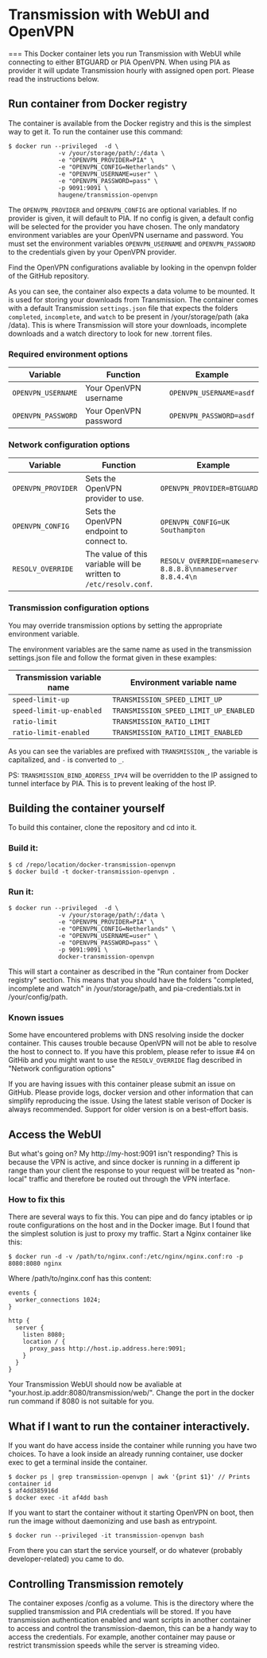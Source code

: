 # Transmission with WebUI and OpenVPN
===
This Docker container lets you run Transmission with WebUI while connecting to either BTGUARD or PIA OpenVPN.
When using PIA as provider it will update Transmission hourly with assigned open port. Please read the instructions below.

## Run container from Docker registry
The container is available from the Docker registry and this is the simplest way to get it. To run the container use this command:

```
$ docker run --privileged  -d \
              -v /your/storage/path/:/data \
              -e "OPENVPN_PROVIDER=PIA" \
              -e "OPENVPN_CONFIG=Netherlands" \
              -e "OPENVPN_USERNAME=user" \
              -e "OPENVPN_PASSWORD=pass" \
              -p 9091:9091 \
              haugene/transmission-openvpn
```

The `OPENVPN_PROVIDER` and `OPENVPN_CONFIG` are optional variables. If no provider is given, it will default to PIA. If no config is given, a default config will be selected for the provider you have chosen.
The only mandatory environment variables are your OpenVPN username and password. You must set the environment variables `OPENVPN_USERNAME` and `OPENVPN_PASSWORD` to the credentials given by your OpenVPN provider.

Find the OpenVPN configurations avaliable by looking in the openvpn folder of the GitHub repository.

As you can see, the container also expects a data volume to be mounted. It is used for storing your downloads from Transmission. The container comes with a default Transmission `settings.json` file that expects the folders `completed`, `incomplete`, and `watch` to be present in /your/storage/path (aka /data). This is where Transmission will store your downloads, incomplete downloads and a watch directory to look for new .torrent files.


### Required environment options
| Variable | Function | Example |
|----------|----------|-------|
|`OPENVPN_USERNAME`|Your OpenVPN username |`OPENVPN_USERNAME=asdf`|
|`OPENVPN_PASSWORD`|Your OpenVPN password |`OPENVPN_PASSWORD=asdf`|

### Network configuration options
| Variable | Function | Example |
|----------|----------|-------|
|`OPENVPN_PROVIDER` | Sets the OpenVPN provider to use. | `OPENVPN_PROVIDER=BTGUARD`|
|`OPENVPN_CONFIG` | Sets the OpenVPN endpoint to connect to. | `OPENVPN_CONFIG=UK Southampton`|
|`RESOLV_OVERRIDE` | The value of this variable will be written to `/etc/resolv.conf`. | `RESOLV_OVERRIDE=nameserver 8.8.8.8\nnameserver 8.8.4.4\n`|

### Transmission configuration options

You may override transmission options by setting the appropriate environment variable.

The environment variables are the same name as used in the transmission settings.json file and follow the format given in these examples:

| Transmission variable name | Environment variable name |
|----------------------------|---------------------------|
| `speed-limit-up` | `TRANSMISSION_SPEED_LIMIT_UP` |
| `speed-limit-up-enabled` | `TRANSMISSION_SPEED_LIMIT_UP_ENABLED` |
| `ratio-limit` | `TRANSMISSION_RATIO_LIMIT` |
| `ratio-limit-enabled` | `TRANSMISSION_RATIO_LIMIT_ENABLED` |

As you can see the variables are prefixed with `TRANSMISSION_`, the variable is capitalized, and `-` is converted to `_`.

PS: `TRANSMISSION_BIND_ADDRESS_IPV4` will be overridden to the IP assigned to tunnel interface by PIA. This is to prevent leaking of the host IP.

## Building the container yourself
To build this container, clone the repository and cd into it.

### Build it:
```
$ cd /repo/location/docker-transmission-openvpn
$ docker build -t docker-transmission-openvpn .
```
### Run it:
```
$ docker run --privileged  -d \
              -v /your/storage/path/:/data \
              -e "OPENVPN_PROVIDER=PIA" \
              -e "OPENVPN_CONFIG=Netherlands" \
              -e "OPENVPN_USERNAME=user" \
              -e "OPENVPN_PASSWORD=pass" \
              -p 9091:9091 \
              docker-transmission-openvpn
```

This will start a container as described in the "Run container from Docker registry" section. This means that you should have the folders "completed, incomplete and watch" in /your/storage/path, and pia-credentials.txt in /your/config/path.

### Known issues
Some have encountered problems with DNS resolving inside the docker container. This causes trouble because OpenVPN will not be able to resolve the host to connect to. If you have this problem, please refer to issue #4 on GitHib and you might want to use the `RESOLV_OVERRIDE` flag described in "Network configuration options"

If you are having issues with this container please submit an issue on GitHub. Please provide logs, docker version and other information that can simplify reproducing the issue. Using the latest stable verison of Docker is always recommended. Support for older version is on a best-effort basis.

## Access the WebUI
But what's going on? My http://my-host:9091 isn't responding?
This is because the VPN is active, and since docker is running in a different ip range than your client the response to your request will be treated as "non-local" traffic and therefore be routed out through the VPN interface.

### How to fix this
There are several ways to fix this. You can pipe and do fancy iptables or ip route configurations on the host and in the Docker image. But I found that the simplest solution is just to proxy my traffic. Start a Nginx container like this:

```
$ docker run -d -v /path/to/nginx.conf:/etc/nginx/nginx.conf:ro -p 8080:8080 nginx
```
Where /path/to/nginx.conf has this content:

```
events {
  worker_connections 1024;
}

http {
  server {
    listen 8080;
    location / {
      proxy_pass http://host.ip.address.here:9091;
    }
  }
}
```
Your Transmission WebUI should now be avaliable at "your.host.ip.addr:8080/transmission/web/".
Change the port in the docker run command if 8080 is not suitable for you.

## What if I want to run the container interactively.
If you want do have access inside the container while running you have two choices. To have a look inside an already running container, use docker exec to get a terminal inside the container.

```
$ docker ps | grep transmission-openvpn | awk '{print $1}' // Prints container id
$ af4dd385916d
$ docker exec -it af4dd bash
```

If you want to start the container without it starting OpenVPN on boot, then run the image without daemonizing and use bash as entrypoint.

```
$ docker run --privileged -it transmission-openvpn bash
```

From there you can start the service yourself, or do whatever (probably developer-related) you came to do.

## Controlling Transmission remotely
The container exposes /config as a volume. This is the directory where the supplied transmission and PIA credentials will be stored. If you have transmission authentication enabled and want scripts in another container to access and control the transmission-daemon, this can be a handy way to access the credentials.
For example, another container may pause or restrict transmission speeds while the server is streaming video.
